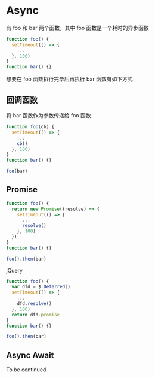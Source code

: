 # Async

有 foo 和 bar 两个函数，其中 foo 函数是一个耗时的异步函数

``` javascript
function foo() {
  setTimeout(() => {
    ...
  }, 100)
}
function bar() {}
```

想要在 foo 函数执行完毕后再执行 bar 函数有如下方式

## 回调函数

将 bar 函数作为参数传递给 foo 函数

``` javascript
function foo(cb) {
  setTimeout(() => {
    ...
    cb()
  }, 100)
}
function bar() {}

foo(bar)
```

## Promise

``` javascript
function foo() {
  return new Promise((resolve) => {
    setTimeout(() => {
      ...
      resolve()
    }, 100)
  })
}
function bar() {}

foo().then(bar)
```

jQuery

``` javascript
function foo() {
  var dfd = $.Deferred()
  setTimeout(() => {
    ...
    dfd.resolve()
  }, 100)
  return dfd.promise
}
function bar() {}

foo().then(bar)
```

## Async Await

To be continued
